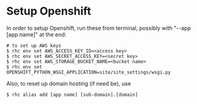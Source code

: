 Setup Openshift
==============

In order to setup Openshift, run these from terminal, possibly with "--app [app name]" at the end:

```
# to set up AWS keys
$ rhc env set AWS_ACCESS_KEY_ID=<access key>
$ rhc env set AWS_SECRET_ACCESS_KEY=<secret key>
$ rhc env set AWS_STORAGE_BUCKET_NAME=<bucket name>
$ rhc env set OPENSHIFT_PYTHON_WSGI_APPLICATION=site/site_settings/wsgi.py
```

Also, to reset up domain hosting (if need be), use

```
$ rhc alias add [app name] [sub-domain].[domain]
```
